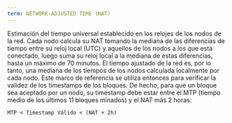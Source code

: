 ```yaml
---
term: NETWORK-ADJUSTED TIME (NAT)
---
```


Estimación del tiempo universal establecido en los relojes de los nodos de la red. Cada nodo calcula su NAT tomando la mediana de las diferencias de tiempo entre su reloj local (UTC) y aquellos de los nodos a los que está conectado, luego suma su reloj local a la mediana de estas diferencias, hasta un máximo de 70 minutos. El tiempo ajustado de la red es, por lo tanto, una mediana de los tiempos de los nodos calculada localmente por cada nodo. Este marco de referencia se utiliza entonces para verificar la validez de los timestamps de los bloques. De hecho, para que un bloque sea aceptado por un nodo, su timestamp debe estar entre el MTP (tiempo medio de los últimos 11 bloques minados) y el NAT más 2 horas:

```text
MTP < Timestamp Válido < (NAT + 2h)
```